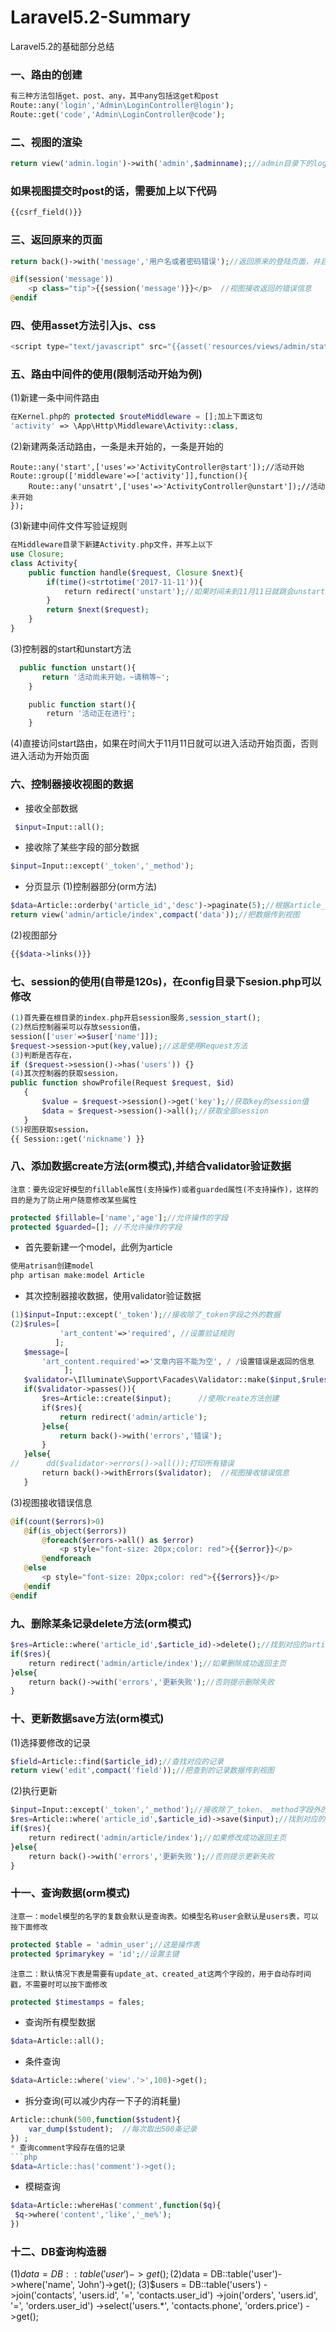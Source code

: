 # Laravel5.2-Summary
Laravel5.2的基础部分总结
### 一、路由的创建
```php
有三种方法包括get、post、any，其中any包括这get和post
Route::any('login','Admin\LoginController@login');
Route::get('code','Admin\LoginController@code');
```
### 二、视图的渲染
```php
return view('admin.login')->with('admin',$adminname);;//admin目录下的login页面，并带参数$adminname的值
```
### 如果视图提交时post的话，需要加上以下代码
```php
{{csrf_field()}}
```
### 三、返回原来的页面
```php
return back()->with('message','用户名或者密码错误');//返回原来的登陆页面，并且带上错误信息
```
```php
@if(session('message'))
    <p class="tip">{{session('message')}}</p>  //视图接收返回的错误信息
@endif
```
### 四、使用asset方法引入js、css
```php
<script type="text/javascript" src="{{asset('resources/views/admin/static/lib/jquery/1.9.1/jquery.min.js')}}"></script>
```
### 五、路由中间件的使用(限制活动开始为例)
(1)新建一条中间件路由
```php
在Kernel.php的 protected $routeMiddleware = [];加上下面这句
'activity' => \App\Http\Middleware\Activity::class,
```
(2)新建两条活动路由，一条是未开始的，一条是开始的
```
Route::any('start',['uses'=>'ActivityController@start']);//活动开始
Route::group(['middleware'=>['activity']],function(){
    Route::any('unsatrt',['uses'=>'ActivityController@unstart']);//活动未开始
});
```
(3)新建中间件文件写验证规则
```php
在Middleware目录下新建Activity.php文件，并写上以下
use Closure;
class Activity{
    public function handle($request, Closure $next){
        if(time()<strtotime('2017-11-11')){
            return redirect('unstart');//如果时间未到11月11日就跳会unstart页面提示为开始
        }
        return $next($request);
    }
}
```
(3)控制器的start和unstart方法
```php
  public function unstart(){
       return '活动尚未开始，~请稍等~';
    }

    public function start(){
        return '活动正在进行';
    }
```
(4)直接访问start路由，如果在时间大于11月11日就可以进入活动开始页面，否则进入活动为开始页面
### 六、控制器接收视图的数据
* 接收全部数据
```php
 $input=Input::all();
 ```
 * 接收除了某些字段的部分数据
 ```php
 $input=Input::except('_token','_method');
 ```
 * 分页显示
 (1)控制器部分(orm方法)
 ```php
 $data=Article::orderby('article_id','desc')->paginate(5);//根据article_id降序查询，每页显示5条数据
 return view('admin/article/index',compact('data'));//把数据传到视图
 ```
 (2)视图部分
 ```php
 {{$data->links()}}
 ```
 ### 七、session的使用(自带是120s)，在config目录下sesion.php可以修改
 ```php
 (1)首先要在根目录的index.php开启session服务,session_start();
 (2)然后控制器采可以存放session值，
 session(['user'=>$user['name']]);
 $request->session->put(key,value);//这是使用Request方法
 (3)判断是否存在，
 if ($request->session()->has('users')) {}
 (4)其次控制器的获取session，
 public function showProfile(Request $request, $id)
    {
        $value = $request->session()->get('key');//获取key的session值
        $data = $request->session()->all();//获取全部session
    }
 (5)视图获取session，
 {{ Session::get('nickname') }}
 ```
 ### 八、添加数据create方法(orm模式),并结合validator验证数据
 `注意：要先设定好模型的fillable属性(支持操作)或者guarded属性(不支持操作)，这样的目的是为了防止用户随意修改某些属性`
 ```php
 protected $fillable=['name','age'];//允许操作的字段
 protected $guarded=[]; //不允许操作的字段 
 ```
 * 首先要新建一个model，此例为article
 ```php
 使用atrisan创建model
 php artisan make:model Article
 ```
 * 其次控制器接收数据，使用validator验证数据
 ```php
 (1)$input=Input::except('_token');//接收除了_token字段之外的数据
 (2)$rules=[
            'art_content'=>'required', //设置验证规则
           ];
    $message=[
        'art_content.required'=>'文章内容不能为空', / /设置错误是返回的信息 
             ];
    $validator=\Illuminate\Support\Facades\Validator::make($input,$rules,$message);
    if($validator->passes()){
        $res=Article::create($input);      //使用create方法创建  
        if($res){
            return redirect('admin/article');
        }else{
            return back()->with('errors','错误');
        }
    }else{
//      dd($validator->errors()->all());打印所有错误
        return back()->withErrors($validator);  //视图接收错误信息
    }
 ```
 (3)视图接收错误信息
 ```php
 @if(count($errors)>0)
    @if(is_object($errors))
        @foreach($errors->all() as $error)
            <p style="font-size: 20px;color: red">{{$error}}</p>
        @endforeach
    @else
        <p style="font-size: 20px;color: red">{{$errors}}</p>
    @endif
@endif
```
### 九、删除某条记录delete方法(orm模式)
```php
$res=Article::where('article_id',$article_id)->delete();//找到对应的article_id执行删除
if($res){
    return redirect('admin/article/index');//如果删除成功返回主页
}else{
    return back()->with('errors','更新失败');//否则提示删除失败
}
```
### 十、更新数据save方法(orm模式)
(1)选择要修改的记录
```php
$field=Article::find($article_id);//查找对应的记录
return view('edit',compact('field'));//把查到的记录数据传到视图
```
(2)执行更新
```php
$input=Input::except('_token','_method');//接收除了_token、_method字段外的数据
$res=Article::where('article_id',$article_id)->save($input);//找到对应的article_id执行修改
if($res){
    return redirect('admin/article/index');//如果修改成功返回主页
}else{
    return back()->with('errors','更新失败');//否则提示更新失败
}
```
 ### 十一、查询数据(orm模式)
 `注意一：model模型的名字的复数会默认是查询表。如模型名称user会默认是users表，可以按下面修改`
 ```php
 protected $table = 'admin_user';//这是操作表
 protected $primarykey = 'id';//设置主键
 ```
 `注意二：默认情况下表是需要有update_at、created_at这两个字段的，用于自动存时间戳，不需要时可以按下面修改`
 ```php
 protected $timestamps = fales;
 ```
 * 查询所有模型数据
 ```php
 $data=Article::all();
 ```
 * 条件查询
 ```php
 $data=Article::where('view'.'>',100)->get();
 ```
 * 拆分查询(可以减少内存一下子的消耗量)
 ```php
 Article::chunk(500,function($student){
     var_dump($student);  //每次取出500条记录
 }) ;
 * 查询comment字段存在值的记录
 ```php
 $data=Article::has('comment')->get();
 ```
 * 模糊查询
 ```php
 $data=Article::whereHas('comment',function($q){
  $q->where('content','like','_me%');
 })
 ```
 ### 十二、DB查询构造器
 (1)$data = DB::table('user')->get();
 (2)$data = DB::table('user')->where('name', 'John')->get();
 (3)$users = DB::table('users')
            ->join('contacts', 'users.id', '=', 'contacts.user_id')
            ->join('orders', 'users.id', '=', 'orders.user_id')
            ->select('users.*', 'contacts.phone', 'orders.price')
            ->get();
